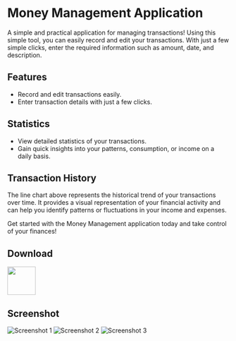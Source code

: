 # Money Management Application

A simple and practical application for managing transactions! Using this simple tool, you can easily record and edit your transactions. With just a few simple clicks, enter the required information such as amount, date, and description.

## Features

- Record and edit transactions easily.
- Enter transaction details with just a few clicks.

## Statistics

- View detailed statistics of your transactions.
- Gain quick insights into your patterns, consumption, or income on a daily basis.

## Transaction History

The line chart above represents the historical trend of your transactions over time. It provides a visual representation of your financial activity and can help you identify patterns or fluctuations in your income and expenses.

Get started with the Money Management application today and take control of your finances!



## Download

<a href="https://myket.ir/app/com.amin.bakhshi.moneyapp?utm_source=search-ads-gift&utm_medium=cpc"><img src="https://myket.ir/core/images/logo/get-en.png"  width="64" height="64" /> </a>


## Screenshot

![Screenshot 1](https://s8.uupload.ir/files/1_nr8v.png)
![Screenshot 2](https://s8.uupload.ir/files/2_1yil.png)
![Screenshot 3](https://s8.uupload.ir/files/3_j3hb.png)



